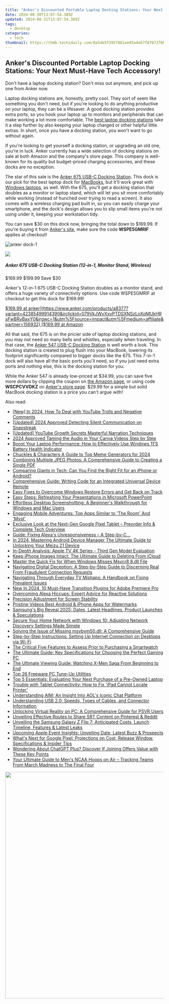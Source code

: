 ```yaml
---
title: "Anker's Discounted Portable Laptop Docking Stations: Your Next Must-Have Tech Accessory!"
date: 2024-08-30T13:07:54.389Z
updated: 2024-08-31T13:07:54.389Z
tags:
  - desktop
categories:
  - tech
thumbnail: https://thmb.techidaily.com/8a54b5f3957881ee85a4e67f8767270bede7bd83bce45614963bc600bb3e8241.jpg
---
```


## Anker's Discounted Portable Laptop Docking Stations: Your Next Must-Have Tech Accessory!

Don't have a laptop docking station? Don't miss out anymore, and pick up one from Anker now.

 Laptop docking stations are, honestly, pretty cool. They sort of seem like something you don't need, but if you're looking to do anything productive on your laptop, they can be a lifesaver. A good docking station provides extra ports, so you hook your laptop up to monitors and peripherals that can make working a lot more comfortable. The [best laptop docking stations](https://screen-mirror.techidaily.com/how-to-cast-apple-iphone-13-mini-to-chromecast-drfone-by-drfone-ios/) take it a step further by also keeping your laptop charged or other helpful little extras. In short, once you have a docking station, you won't want to go without again.

 If you're looking to get yourself a docking station, or upgrading an old one, you're in luck. Anker currently has a wide selection of docking stations on sale at both Amazon and the company's store page. This company is well-known for its quality but budget-priced charging accessories, and these docks are no exception.

 The star of this sale is the [Anker 675 USB-C Docking Station](https://www.amazon.com/Anker-Docking-Wireless-Charging-ThinkPad/dp/B0BNZ4D72B?tag=hotoge-20&ascsubtag=UUhtgUeUpU2002600&asc%5Frefurl=https%3A%2F%2Fwww.howtogeek.com%2Fanker-docking-station-sale%2F&asc%5Fcampaign=Affiliate). This dock is our pick for the best laptop dock for [MacBooks](https://sim-unlock.techidaily.com/in-2024-top-11-free-apps-to-check-imei-on-xiaomi-civi-3-phones-by-drfone-android/), but it'll work great with [Windows laptops](https://youtube-web.techidaily.com/ed-2024-approved-the-blueprint-for-designing-eye-catching-thumbnails-for-your-youtube-channel/), as well. With the 675, you'll get a docking station that doubles as a monitor or laptop stand, which will let you sit more comfortably while working (instead of hunched over trying to read a screen). It also comes with a wireless charging pad built in, so you can easily charge your smartphone, and the dock's design allows you to slip small items you're not using under it, keeping your workstation tidy.

 You can save $30 on this dock now, bringing the total down to $169.99\. If you're buying it from [Anker's site](https://www.anker.com/products/a8377?variant=42385499914390&irclickid=079VkJWvXxyPTDSXNSzLoXqMUkHRsFwBRyBaxY0&irgwc=1&utm%5Fsource=impact&utm%5Fmedium=affiliate&partner=156932), make sure the code **WSPE5GMRIF** applies at checkout!

![anker dock-1](https://static1.howtogeekimages.com/wordpress/wp-content/uploads/2023/11/anker-dock-1.png) 

![](https://static1.howtogeekimages.com/wordpresshttps://static0.howtogeekimages.com/wordpress/wp-content/uploads/2024/01/htg-best-of-2024-1.png) 

#####  Anker 675 USB-C Docking Station (12-in-1, Monitor Stand, Wireless)

$169.99 $199.99 Save $30 

Anker's 12-in-1 675 USB-C Docking Station doubles as a monitor stand, and offers a huge variety of connectivity options. Use code WSPE5GMRIF at checkout to get this dock for $169.99!

[$169.99 at anker](https://www.anker.com/products/a8377?variant=42385499914390&irclickid=079VkJWvXxyPTDSXNSzLoXqMUkHRsFwBRyBaxY0&irgwc=1&utm%5Fsource=impact&utm%5Fmedium=affiliate&partner=156932) [$169.99 at Amazon](https://www.amazon.com/Anker-Docking-Wireless-Charging-ThinkPad/dp/B0BNZ4D72B?tag=hotoge-20&ascsubtag=UUhtgUeUpU2002600&asc%5Frefurl=https%3A%2F%2Fwww.howtogeek.com%2Fanker-docking-station-sale%2F&asc%5Fcampaign=Affiliate) 

 All that said, the 675 is on the pricier side of laptop docking stations, and you may not need so many bells and whistles, especially when traveling. In that case, the [Anker 547 USB-C Docking Station](https://www.amazon.com/Anker-MacBook-USB-C-Compatible-Thunderbolt/dp/B0BNZ5V1TF?tag=hotoge-20&ascsubtag=UUhtgUeUpU2002600&asc%5Frefurl=https%3A%2F%2Fwww.howtogeek.com%2Fanker-docking-station-sale%2F&asc%5Fcampaign=Affiliate) is well worth a look. This docking station is created to plug flush into your MacBook, lowering its footprint significantly compared to bigger docks like the 675\. This 7-in-1 dock will also have all the basic ports you'll need, so if you just need extra ports and nothing else, this is the docking station for you.

 While the Anker 547 is already low-priced at $34.99, you can save five more dollars by clipping the coupon on [the Amazon page](https://www.amazon.com/Anker-MacBook-USB-C-Compatible-Thunderbolt/dp/B0BNZ5V1TF?tag=hotoge-20&ascsubtag=UUhtgUeUpU2002600&asc%5Frefurl=https%3A%2F%2Fwww.howtogeek.com%2Fanker-docking-station-sale%2F&asc%5Fcampaign=Affiliate), or using code **WSCPCVVDKZ** on [Anker's store page](https://www.anker.com/products/a8354?variant=42669848101014&irclickid=079VkJWvXxyPTDSXNSzLoXqMUkHRsF1pRyBaxY0&irgwc=1&utm%5Fsource=impact&utm%5Fmedium=affiliate&partner=156932). $29.99 for a simple but solid MacBook docking station is a price you can't argue with!

<ins class="adsbygoogle"
     style="display:block"
     data-ad-format="autorelaxed"
     data-ad-client="ca-pub-7571918770474297"
     data-ad-slot="1223367746"></ins>



<ins class="adsbygoogle"
     style="display:block"
     data-ad-client="ca-pub-7571918770474297"
     data-ad-slot="8358498916"
     data-ad-format="auto"
     data-full-width-responsive="true"></ins>

<span class="atpl-alsoreadstyle">Also read:</span>
<div><ul>
<li><a href="https://eaxpv-info.techidaily.com/new-in-2024-how-to-deal-with-youtube-trolls-and-negative-comments/"><u>[New] In 2024, How To Deal with YouTube Trolls and Negative Comments</u></a></li>
<li><a href="https://snapchat-videos.techidaily.com/updated-2024-approved-detecting-silent-communication-on-snapstreak/"><u>[Updated] 2024 Approved  Detecting Silent Communication on Snapstreak</u></a></li>
<li><a href="https://facebook-record-videos.techidaily.com/updated-youtube-growth-secrets-masterful-narration-techniques/"><u>[Updated] YouTube Growth Secrets  Masterful Narration Techniques</u></a></li>
<li><a href="https://some-skills.techidaily.com/2024-approved-taming-the-audio-in-your-canva-videos-step-by-step/"><u>2024 Approved  Taming the Audio in Your Canva Videos Step by Step</u></a></li>
<li><a href="https://techno-recovery.techidaily.com/boost-your-laptop-performance-how-to-effectively-use-windows-11s-battery-health-indicator/"><u>Boost Your Laptop Performance: How to Effectively Use Windows 11’S Battery Health Indicator</u></a></li>
<li><a href="https://extra-tips.techidaily.com/chuckles-and-characters-a-guide-to-top-meme-generators-for-2024/"><u>Chuckles & Characters  A Guide to Top Meme Generators for 2024</u></a></li>
<li><a href="https://techno-recovery.techidaily.com/combining-multiple-jpeg-photos-a-comprehensive-guide-to-creating-a-single-pdf/"><u>Combining Multiple JPEG Photos: A Comprehensive Guide to Creating a Single PDF</u></a></li>
<li><a href="https://techno-recovery.techidaily.com/comparing-giants-in-tech-can-you-find-the-right-fit-for-an-iphone-or-android/"><u>Comparing Giants in Tech: Can You Find the Right Fit for an iPhone or Android?</u></a></li>
<li><a href="https://techno-recovery.techidaily.com/comprehensive-guide-writing-code-for-an-integrated-universal-device-remote/"><u>Comprehensive Guide: Writing Code for an Integrated Universal Device Remote</u></a></li>
<li><a href="https://techno-recovery.techidaily.com/easy-fixes-to-overcome-windows-restore-errors-and-get-back-on-track/"><u>Easy Fixes to Overcome Windows Restore Errors and Get Back on Track</u></a></li>
<li><a href="https://techno-recovery.techidaily.com/1722885412777-easy-steps-refreshing-your-presentations-in-microsoft-powerpoint/"><u>Easy Steps: Refreshing Your Presentations in Microsoft PowerPoint</u></a></li>
<li><a href="https://techno-recovery.techidaily.com/effortless-desktop-screenshotting-a-beginners-walkthrough-for-windows-and-mac-users/"><u>Effortless Desktop Screenshotting: A Beginner's Walkthrough for Windows and Mac Users</u></a></li>
<li><a href="https://techno-recovery.techidaily.com/engaging-mobile-adventures-top-apps-similar-to-the-room-and-myst/"><u>Engaging Mobile Adventures: Top Apps Similar to 'The Room' And 'Myst'</u></a></li>
<li><a href="https://techno-recovery.techidaily.com/exclusive-look-at-the-next-gen-google-pixel-tablet-preorder-info-and-complete-tech-overview/"><u>Exclusive Look at the Next-Gen Google Pixel Tablet – Preorder Info & Complete Tech Overview</u></a></li>
<li><a href="https://techno-recovery.techidaily.com/1722852222050-guide-fixing-alexas-unresponsiveness-a-step-by-c/"><u>Guide: Fixing Alexa's Unresponsiveness – A Step-by-C...</u></a></li>
<li><a href="https://android-unlock.techidaily.com/in-2024-mastering-android-device-manager-the-ultimate-guide-to-unlocking-your-meizu-21-device-by-drfone-android/"><u>In 2024, Mastering Android Device Manager The Ultimate Guide to Unlocking Your Meizu 21 Device</u></a></li>
<li><a href="https://techno-recovery.techidaily.com/in-depth-analysis-apple-tv-4k-series-third-gen-model-evaluation/"><u>In-Depth Analysis: Apple TV 4K Series - Third Gen Model Evaluation</u></a></li>
<li><a href="https://techno-recovery.techidaily.com/keep-iphone-images-intact-the-ultimate-guide-to-deleting-from-icloud/"><u>Keep iPhone Images Intact: The Ultimate Guide to Deleting From iCloud</u></a></li>
<li><a href="https://techno-recovery.techidaily.com/master-the-quick-fix-for-when-windows-misses-msvcr8-8dll-file/"><u>Master the Quick Fix for When Windows Misses Msvcr8 8.dll File</u></a></li>
<li><a href="https://techno-recovery.techidaily.com/navigating-digital-deception-a-step-by-step-guide-to-discerning-real-from-fraudulent-connection-requests/"><u>Navigating Digital Deception: A Step-by-Step Guide to Discerning Real From Fraudulent Connection Requests</u></a></li>
<li><a href="https://techno-recovery.techidaily.com/navigating-through-everyday-tv-mishaps-a-handbook-on-fixing-prevalent-issues/"><u>Navigating Through Everyday TV Mishaps: A Handbook on Fixing Prevalent Issues</u></a></li>
<li><a href="https://smart-video-editing.techidaily.com/new-in-2024-10-must-have-transition-plugins-for-adobe-premiere-pro/"><u>New In 2024, 10 Must-Have Transition Plugins for Adobe Premiere Pro</u></a></li>
<li><a href="https://techno-recovery.techidaily.com/overcoming-alexa-hiccups-expert-advice-for-reactive-solutions/"><u>Overcoming Alexa Hiccups: Expert Advice for Reactive Solutions</u></a></li>
<li><a href="https://network-issues.techidaily.com/precision-adjustment-for-screen-stability/"><u>Precision Adjustment for Screen Stability</u></a></li>
<li><a href="https://tiktok-clips.techidaily.com/pristine-videos-best-android-and-iphone-apps-for-watermarks/"><u>Pristine Videos  Best Android & iPhone Apps for Watermarks</u></a></li>
<li><a href="https://techno-recovery.techidaily.com/samsungs-big-reveal-2025-dates-latest-headlines-product-launches-and-speculations/"><u>Samsung's Big Reveal 2025: Dates, Latest Headlines, Product Launches & Speculations</u></a></li>
<li><a href="https://techno-recovery.techidaily.com/secure-your-home-network-with-windows-10-adjusting-network-discovery-settings-made-simple/"><u>Secure Your Home Network with Windows 10: Adjusting Network Discovery Settings Made Simple</u></a></li>
<li><a href="https://techno-recovery.techidaily.com/solving-the-issue-of-missing-msvbvm50dll-a-comprehensive-guide/"><u>Solving the Issue of Missing msvbvm50.dll: A Comprehensive Guide</u></a></li>
<li><a href="https://tech-haven.techidaily.com/step-by-step-instructions-setting-up-internet-connection-on-desktops-via-wi-fi/"><u>Step-by-Step Instructions: Setting Up Internet Connection on Desktops via Wi-Fi</u></a></li>
<li><a href="https://techno-recovery.techidaily.com/the-critical-five-features-to-assess-prior-to-purchasing-a-smartwatch/"><u>The Critical Five Features to Assess Prior to Purchasing a Smartwatch</u></a></li>
<li><a href="https://techno-recovery.techidaily.com/the-ultimate-guide-key-specifications-for-choosing-the-perfect-gaming-pc/"><u>The Ultimate Guide: Key Specifications for Choosing the Perfect Gaming PC</u></a></li>
<li><a href="https://techno-recovery.techidaily.com/the-ultimate-viewing-guide-watching-x-men-saga-from-beginning-to-end/"><u>The Ultimate Viewing Guide: Watching X-Men Saga From Beginning to End</u></a></li>
<li><a href="https://techno-recovery.techidaily.com/top-26-freeware-pc-tune-up-utilities/"><u>Top 26 Freeware PC Tune-Up Utilities</u></a></li>
<li><a href="https://techno-recovery.techidaily.com/top-5-essentials-evaluating-your-next-purchase-of-a-pre-owned-laptop/"><u>Top 5 Essentials: Evaluating Your Next Purchase of a Pre-Owned Laptop</u></a></li>
<li><a href="https://techno-recovery.techidaily.com/trouble-with-tablet-connectivity-how-to-fix-ipad-cannot-locate-printer/"><u>Trouble with Tablet Connectivity: How to Fix 'iPad Cannot Locate Printer'</u></a></li>
<li><a href="https://techno-recovery.techidaily.com/understanding-aim-an-insight-into-aols-iconic-chat-platform/"><u>Understanding AIM: An Insight Into AOL's Iconic Chat Platform</u></a></li>
<li><a href="https://techno-recovery.techidaily.com/understanding-usb-20-speeds-types-of-cables-and-connector-information/"><u>Understanding USB 2.0: Speeds, Types of Cables, and Connector Information</u></a></li>
<li><a href="https://techno-recovery.techidaily.com/unlocking-virtual-reality-on-pc-a-comprehensive-guide-for-psvr-users/"><u>Unlocking Virtual Reality on PC: A Comprehensive Guide for PSVR Users</u></a></li>
<li><a href="https://extra-information.techidaily.com/unveiling-effective-routes-to-share-srt-content-on-pinterest-and-reddit/"><u>Unveiling Effective Routes to Share SRT Content on Pinterest & Reddit</u></a></li>
<li><a href="https://techno-recovery.techidaily.com/unveiling-the-samsung-galaxy-z-flip-7-anticipated-costs-launch-timeline-features-and-latest-leaks/"><u>Unveiling the Samsung Galaxy Z Flip 7: Anticipated Costs, Launch Timeline, Features & Latest Leaks</u></a></li>
<li><a href="https://techno-recovery.techidaily.com/upcoming-apple-event-insights-unveiling-date-latest-buzz-and-prospects/"><u>Upcoming Apple Event Insights: Unveiling Date, Latest Buzz & Prospects</u></a></li>
<li><a href="https://techno-recovery.techidaily.com/whats-next-for-google-pixel-projections-on-cost-release-window-specifications-and-insider-tips/"><u>What's Next for Google Pixel: Projections on Cost, Release Window, Specifications & Insider Tips</u></a></li>
<li><a href="https://buynow-tips.techidaily.com/wondering-about-chatgpt-plus-discover-if-joining-offers-value-with-these-key-points/"><u>Wondering About ChatGPT Plus? Discover If Joining Offers Value with These Key Points</u></a></li>
<li><a href="https://techno-recovery.techidaily.com/your-ultimate-guide-to-mens-ncaa-hoops-on-air-tracking-teams-from-march-madness-to-the-final-four/"><u>Your Ultimate Guide to Men's NCAA Hoops on Air – Tracking Teams From March Madness to The Final Four</u></a></li>
</ul></div>

<!-- affiliate ads begin -->
<a href="https://lightailing.sjv.io/c/5597632/1638364/17190" target="_top" id="1638364"><img src="//a.impactradius-go.com/display-ad/17190-1638364" border="0" alt="" width="1280" height="720"/></a><img height="0" width="0" src="https://imp.pxf.io/i/5597632/1638364/17190" style="position:absolute;visibility:hidden;" border="0" />
<!-- affiliate ads end -->